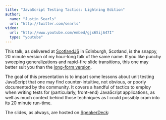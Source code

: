 ```yaml
---
title: "JavaScript Testing Tactics: Lightning Edition"
author:
  name: "Justin Searls"
  url: "http://twitter.com/searls"
video:
  url: "http://www.youtube.com/embed/gjx6SijA47I"
  type: "youtube"
---
```


This talk, as delivered at [ScotlandJS](http://www.scotlandjs.com) in Edinburgh, Scotland,
is the snappy, 20 minute version of my hour-long talk of the same name. If you like
punchy sweeping generalizations and rapid-fire slide transitions, this one may better
suit you than the [long-form version](/posts/2013-10-03-javascript-testing-tactics.html).

The goal of this presentation is to impart some lessons about unit testing JavaScript
that one may find counter-intuitive, not obvious, or poorly documented by the community.
It covers a handful of tactics to employ when writing tests for (particularly, front-end)
JavaScript applications, as well as much context behind those techniques as I could
possibly cram into its 20 minute run-time.

The slides, as always, are hosted on [SpeakerDeck](https://speakerdeck.com/searls/javascript-testing-tactics-lightning-edition):

<script async class="speakerdeck-embed" data-id="15a52d90b9b70131f0b15a4e8325df9f" data-ratio="1.33333333333333" src="//speakerdeck.com/assets/embed.js"></script>
